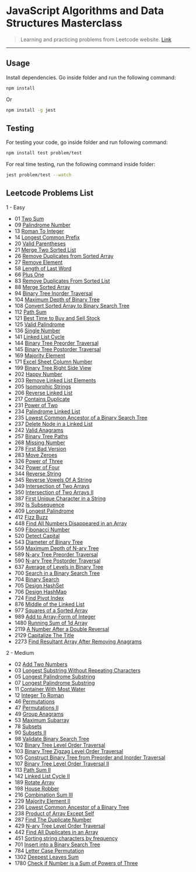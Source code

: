# JavaScript Algorithms and Data Structures Masterclass

> Learning and practicing problems from Leetcode website. [Link](https://leetcode.com/problems)

---

## Usage

Install dependencies.
Go inside folder and run the following command:

```bash
npm install
```

Or

```bash
npm install -g jest
```

## Testing

For testing your code, go inside folder and run following command:

```bash
npm install test problem/test
```

For real time testing, run the following command inside folder:

```bash
jest problem/test --watch
```

## Leetcode Problems List

1 - Easy

- 01 [Two Sum](https://leetcode.com/problems/two-sum/description/)
- 09 [Palindrome Number](https://leetcode.com/problems/palindrome-number/)
- 13 [Roman To Integer](https://leetcode.com/problems/roman-to-integer/)
- 14 [Longest Common Prefix](https://leetcode.com/problems/longest-common-prefix/)
- 20 [Valid Parentheses](https://leetcode.com/problems/valid-parentheses/)
- 21 [Merge Two Sorted List](https://leetcode.com/problems/merge-two-sorted-lists/description/)
- 26 [Remove Duplicates from Sorted Array](https://leetcode.com/problems/remove-duplicates-from-sorted-array/)
- 27 [Remove Element](https://leetcode.com/problems/remove-element/)
- 58 [Length of Last Word](https://leetcode.com/problems/length-of-last-word/)
- 66 [Plus One](https://leetcode.com/problems/plus-one/)
- 83 [Remove Duplicates From Sorted List](https://leetcode.com/problems/remove-duplicates-from-sorted-list/description/)
- 88 [Merge Sorted Array](https://leetcode.com/problems/merge-sorted-array/)
- 94 [Binary Tree Inorder Traversal](https://leetcode.com/problems/binary-tree-inorder-traversal/)
- 104 [Maximum Depth of Binary Tree](https://leetcode.com/problems/maximum-depth-of-binary-tree/)
- 108 [Convert Sorted Array to Binary Search Tree](https://leetcode.com/problems/convert-sorted-array-to-binary-search-tree/)
- 112 [Path Sum](https://leetcode.com/problems/path-sum/)
- 121 [Best Time to Buy and Sell Stock](https://leetcode.com/problems/best-time-to-buy-and-sell-stock/)
- 125 [Valid Palindrome](https://leetcode.com/problems/valid-palindrome/)
- 136 [Single Number](https://leetcode.com/problems/single-number/)
- 141 [Linked List Cycle](https://leetcode.com/problems/linked-list-cycle/description/)
- 144 [Binary Tree Preorder Traversal](https://leetcode.com/problems/binary-tree-preorder-traversal/)
- 145 [Binary Tree Postorder Traversal](https://leetcode.com/problems/binary-tree-postorder-traversal/)
- 169 [Majority Element](https://leetcode.com/problems/majority-element/)
- 171 [Excel Sheet Column Number](https://leetcode.com/problems/excel-sheet-column-number/)
- 199 [Binary Tree Right Side View](https://leetcode.com/problems/binary-tree-right-side-view/)
- 202 [Happy Number](https://leetcode.com/problems/happy-number/)
- 203 [Remove Linked List Elements](https://leetcode.com/problems/remove-linked-list-elements/)
- 205 [Isomorphic Strings](https://leetcode.com/problems/isomorphic-strings/)
- 206 [Reverse Linked List](https://leetcode.com/problems/reverse-linked-list/)
- 217 [Contains Duplicate](https://leetcode.com/problems/contains-duplicate/)
- 231 [Power of Two](https://leetcode.com/problems/power-of-two/)
- 234 [Palindrome Linked List](https://leetcode.com/problems/palindrome-linked-list/)
- 235 [Lowest Common Ancestor of a Binary Search Tree](https://leetcode.com/problems/lowest-common-ancestor-of-a-binary-search-tree/)
- 237 [Delete Node in a Linked List](https://leetcode.com/problems/delete-node-in-a-linked-list/)
- 242 [Valid Anagrams](https://leetcode.com/problems/valid-anagram/)
- 257 [Binary Tree Paths](https://leetcode.com/problems/binary-tree-paths/)
- 268 [Missing Number](https://leetcode.com/problems/missing-number/)
- 278 [First Bad Version](https://leetcode.com/problems/first-bad-version/)
- 283 [Move Zeroes](https://leetcode.com/problems/move-zeroes/)
- 326 [Power of Three](https://leetcode.com/problems/power-of-three/)
- 342 [Power of Four](https://leetcode.com/problems/power-of-four/)
- 344 [Reverse String](https://leetcode.com/problems/reverse-string/)
- 345 [Reverse Vowels Of A String](https://leetcode.com/problems/reverse-vowels-of-a-string/)
- 349 [Intersection of Two Arrays](https://leetcode.com/problems/intersection-of-two-arrays/)
- 350 [Intersection of Two Arrays II](https://leetcode.com/problems/intersection-of-two-arrays-ii/)
- 387 [First Unique Character in a String](https://leetcode.com/problems/first-unique-character-in-a-string/)
- 392 [Is Subsequence](https://leetcode.com/problems/is-subsequence/)
- 409 [Longest Palindrome](https://leetcode.com/problems/longest-palindrome/)
- 412 [Fizz Buzz](https://leetcode.com/problems/fizz-buzz/)
- 448 [Find All Numbers Disappeared in an Array](https://leetcode.com/problems/find-all-numbers-disappeared-in-an-array/)
- 509 [Fibonacci Number](https://leetcode.com/problems/fibonacci-number/)
- 520 [Detect Capital](https://leetcode.com/problems/detect-capital/)
- 543 [Diameter of Binary Tree](https://leetcode.com/problems/diameter-of-binary-tree/)
- 559 [Maximum Depth of N-ary Tree](https://leetcode.com/problems/maximum-depth-of-n-ary-tree/)
- 589 [N-ary Tree Preorder Traversal](https://leetcode.com/problems/n-ary-tree-preorder-traversal/)
- 590 [N-ary Tree Postorder Traversal](https://leetcode.com/problems/n-ary-tree-postorder-traversal/)
- 637 [Average of Levels in Binary Tree](https://leetcode.com/problems/average-of-levels-in-binary-tree/)
- 700 [Search in a Binary Search Tree](https://leetcode.com/problems/search-in-a-binary-search-tree/)
- 704 [Binary Search](https://leetcode.com/problems/binary-search/)
- 705 [Design HashSet](https://leetcode.com/problems/design-hashset/)
- 706 [Design HashMap](https://leetcode.com/problems/design-hashmap/)
- 724 [Find Pivot Index](https://leetcode.com/problems/find-pivot-index/)
- 876 [Middle of the Linked List](https://leetcode.com/problems/middle-of-the-linked-list/)
- 977 [Squares of a Sorted Array](https://leetcode.com/problems/squares-of-a-sorted-array/)
- 989 [Add to Array-Form of Integer](https://leetcode.com/problems/add-to-array-form-of-integer/)
- 1480 [Running Sum of 1d Array](https://leetcode.com/problems/running-sum-of-1d-array/submissions/)
- 2119 [A Number After a Double Reversal](https://leetcode.com/problems/a-number-after-a-double-reversal/)
- 2129 [Capitalize The Title](https://leetcode.com/problems/capitalize-the-title/)
- 2273 [Find Resultant Array After Removing Anagrams](https://leetcode.com/problems/find-resultant-array-after-removing-anagrams/)

2 - Medium

- 02 [Add Two Numbers](https://leetcode.com/problems/add-two-numbers/)
- 03 [Longest Substring Without Repeating Characters](https://leetcode.com/problems/longest-substring-without-repeating-characters/)
- 05 [Longest Palindrome Substring](https://leetcode.com/problems/longest-palindromic-substring/)
- 07 [Longest Palindrome Substring](https://leetcode.com/problems/longest-palindromic-substring/)
- 11 [Container With Most Water](https://leetcode.com/problems/container-with-most-water/)
- 12 [Integer To Roman](https://leetcode.com/problems/integer-to-roman/)
- 46 [Permutations](https://leetcode.com/problems/permutations/)
- 47 [Permutations II](https://leetcode.com/problems/permutations-ii/)
- 49 [Group Anagrams](https://leetcode.com/problems/group-anagrams/)
- 53 [Maximum Subarray](https://leetcode.com/problems/maximum-subarray/description/)
- 78 [Subsets](https://leetcode.com/problems/subsets/)
- 90 [Subsets II](https://leetcode.com/problems/subsets-ii/)
- 98 [Validate Binary Search Tree](https://leetcode.com/problems/validate-binary-search-tree/)
- 102 [Binary Tree Level Order Traversal](https://leetcode.com/problems/binary-tree-level-order-traversal/)
- 103 [Binary Tree Zigzag Level Order Traversal](https://leetcode.com/problems/binary-tree-zigzag-level-order-traversal/)
- 105 [Construct Binary Tree from Preorder and Inorder Traversal](https://leetcode.com/problems/construct-binary-tree-from-preorder-and-inorder-traversal/)
- 107 [Binary Tree Level Order Traversal II](https://leetcode.com/problems/binary-tree-level-order-traversal-ii/)
- 113 [Path Sum II](https://leetcode.com/problems/path-sum-ii/)
- 142 [Linked List Cycle II](https://leetcode.com/problems/linked-list-cycle-ii/)
- 189 [Rotate Array](https://leetcode.com/problems/rotate-array/)
- 198 [House Robber](https://leetcode.com/problems/house-robber/)
- 216 [Combination Sum III](https://leetcode.com/problems/combination-sum-iii/)
- 229 [Majority Element II](https://leetcode.com/problems/majority-element-ii/)
- 236 [Lowest Common Ancestor of a Binary Tree](https://leetcode.com/problems/lowest-common-ancestor-of-a-binary-tree/)
- 238 [Product of Array Except Self](https://leetcode.com/problems/product-of-array-except-self/)
- 287 [Find The Duplicate Number](https://leetcode.com/problems/find-the-duplicate-number/)
- 429 [N-ary Tree Level Order Traversal](https://leetcode.com/problems/n-ary-tree-level-order-traversal/)
- 442 [Find All Duplicates in an Array](https://leetcode.com/problems/find-all-duplicates-in-an-array/)
- 451 [Sorting string characters by frequency](https://leetcode.com/problems/sort-characters-by-frequency/)
- 701 [Insert into a Binary Search Tree](https://leetcode.com/problems/insert-into-a-binary-search-tree/)
- 784 [Letter Case Permutation](https://leetcode.com/problems/letter-case-permutation/)
- 1302 [Deepest Leaves Sum](https://leetcode.com/problems/deepest-leaves-sum/)
- 1780 [Check if Number is a Sum of Powers of Three](https://leetcode.com/problems/check-if-number-is-a-sum-of-powers-of-three/)

